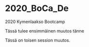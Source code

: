 # 2020_BoCa_De
2020 Kymenlaakso Bootcamp

Tässä tulee ensimmäinen muutos tänne

Tässä on toisen session muutos.